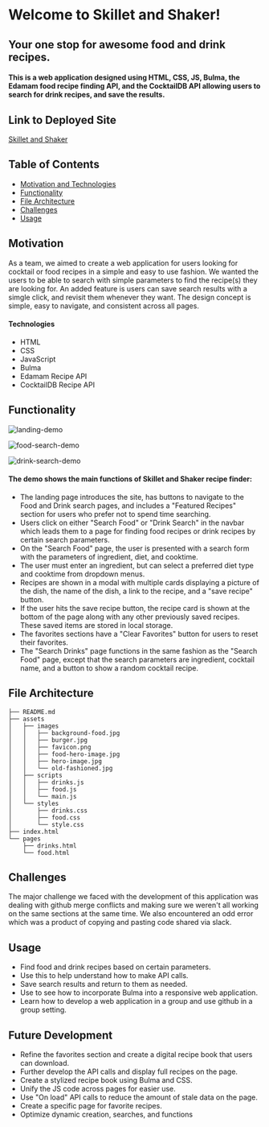 # Welcome to Skillet and Shaker! 
## Your one stop for awesome food and drink recipes.
#### This is a web application designed using HTML, CSS, JS, Bulma, the Edamam food recipe finding API, and the CocktailDB API allowing users to search for drink recipes, and save the results.

## Link to Deployed Site

[Skillet and Shaker](https://likearollinson.github.io/recipe-finder/)

## Table of Contents
  * [Motivation and Technologies](#motivation)
  * [Functionality](#functionality)
  * [File Architecture](#file-architecture)
  * [Challenges](#challenges)
  * [Usage](#usage)

## Motivation

As a team, we aimed to create a web application for users looking for cocktail or food recipes in a simple and easy to use fashion. We wanted the users to be able to search with simple parameters to find the recipe(s) they are looking for.  An added feature is users can save search results with a simgle click, and revisit them whenever they want. The design concept is simple, easy to navigate, and consistent across all pages.

#### Technologies
* HTML
* CSS 
* JavaScript
* Bulma
* Edamam Recipe API
* CocktailDB Recipe API

## Functionality

![landing-demo](https://user-images.githubusercontent.com/82903201/126918471-c28a7faf-e0cb-42d7-85e3-731ce9bdb95e.gif)

![food-search-demo](https://user-images.githubusercontent.com/82903201/126918472-297fd7f9-78dd-4054-bf97-826d5cadbcc3.gif)

![drink-search-demo](https://user-images.githubusercontent.com/82903201/126918473-6e669972-6cad-45ee-96f9-62901c6fe355.gif)
#### The demo shows the main functions of Skillet and Shaker recipe finder:
* The landing page introduces the site, has buttons to navigate to the Food and Drink search pages, and includes a "Featured Recipes" section for users who prefer not to spend time searching.
* Users click on either "Search Food" or "Drink Search" in the navbar which leads them to a page for finding food recipes or drink recipes by certain search parameters. 
* On the "Search Food" page, the user is presented with a search form with the parameters of ingredient, diet, and cooktime.  
* The user must enter an ingredient, but can select a preferred diet type and cooktime from dropdown menus.
* Recipes are shown in a modal with multiple cards displaying a picture of the dish, the name of the dish, a link to the recipe, and a "save recipe" button. 
* If the user hits the save recipe button, the recipe card is shown at the bottom of the page along with any other previously saved recipes. These saved items are stored in local storage.
* The favorites sections have a "Clear Favorites" button for users to reset their favorites.
* The "Search Drinks" page functions in the same fashion as the "Search Food" page, except that the search parameters are  ingredient, cocktail name, and a button to show a random cocktail recipe.

## File Architecture
```
├── README.md
├── assets
│   ├── images
│   │   ├── background-food.jpg
│   │   ├── burger.jpg
│   │   ├── favicon.png
│   │   ├── food-hero-image.jpg
│   │   ├── hero-image.jpg
│   │   └── old-fashioned.jpg
│   ├── scripts
│   │   ├── drinks.js
│   │   ├── food.js
│   │   └── main.js
│   └── styles
│       ├── drinks.css
│       ├── food.css
│       └── style.css
├── index.html
└── pages
    ├── drinks.html
    └── food.html
```
## Challenges
The major challenge we faced with the development of this application was dealing with github merge conflicts and making sure we weren't all working on the same sections at the same time. We also encountered an odd error which was a product of copying and pasting code shared via slack. 

## Usage
* Find food and drink recipes based on certain parameters. 
* Use this to help understand how to make API calls.
* Save search results and return to them as needed.
* Use to see how to incorporate Bulma into a responsive web application.
* Learn how to develop a web application in a group and use github in a group setting. 

## Future Development
* Refine the favorites section and create a digital recipe book that users can download.
* Further develop the API calls and display full recipes on the page.
* Create a stylized recipe book using Bulma and CSS.
* Unify the JS code across pages for easier use.
* Use "On load" API calls to reduce the amount of stale data on the page.
* Create a specific page for favorite recipes.
* Optimize dynamic creation, searches, and functions 